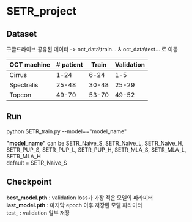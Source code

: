 # SETR_project

## Dataset <br />
 구글드라이브 공유된 데이터 -> oct_data\train\... & oct_data\test\... 로 이동 <br />
 
 | OCT machine | # patient | Train | Validation |
|-------------|-----------|-------|------------|
| Cirrus      | 1-24      | 6-24  | 1-5        |
| Spectralis  | 25-48     | 30-48 | 25-29      |
| Topcon      | 49-70     | 53-70 | 49-52      |

## Run
python SETR_train.py --model=="model_name"

**"model_name"** can be SETR_Naive_S, SETR_Naive_L, SETR_Naive_H, SETR_PUP_S,  SETR_PUP_L, SETR_PUP_H, SETR_MLA_S, SETR_MLA_L, SETR_MLA_H <br />
default = SETR_Naive_S

## Checkpoint

**best_model.pth** : validation loss가 가장 적은 모델의 파라미터<br />
**last_model.pth** : 마지막 epoch 이후 저장된 모델 파라미터<br />
test_ : validation 일부 저장

